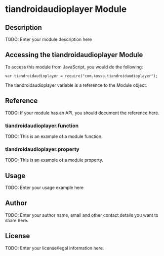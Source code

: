 # tiandroidaudioplayer Module

## Description

TODO: Enter your module description here

## Accessing the tiandroidaudioplayer Module

To access this module from JavaScript, you would do the following:

    var tiandroidaudioplayer = require("com.kosso.tiandroidaudioplayer");

The tiandroidaudioplayer variable is a reference to the Module object.

## Reference

TODO: If your module has an API, you should document
the reference here.

### tiandroidaudioplayer.function

TODO: This is an example of a module function.

### tiandroidaudioplayer.property

TODO: This is an example of a module property.

## Usage

TODO: Enter your usage example here

## Author

TODO: Enter your author name, email and other contact
details you want to share here.

## License

TODO: Enter your license/legal information here.
